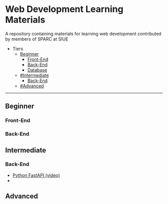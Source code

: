 # Web Development Learning Materials
A repository containing materials for learning web development contributed by members of SPARC at SIUE

* Tiers
  * [Beginner](#Beginner)
    * [Front-End](#Front-End)
    * [Back-End](#Back-End)
    * [Database](#Database)
  * [#Intermediate](#Intermediate)
    * [Back-End](#Back-End-1)
  * [#Advanced](#Advanced)

----

## Beginner

### Front-End

### Back-End

## Intermediate

### Back-End

- [Python FastAPI (video)](https://youtu.be/7t2alSnE2-I)
- 
## Advanced

